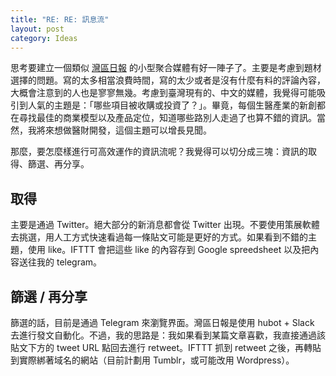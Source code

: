 ```yaml
---
title: "RE: RE: 訊息流"
layout: post
category: Ideas
---
```


思考要建立一個類似 [灣區日報](https://wanqu.co/) 的小型聚合媒體有好一陣子了。主要是考慮到題材選擇的問題。寫的太多相當浪費時間，寫的太少或者是沒有什麼有料的評論內容，大概會注意到的人也是寥寥無幾。考慮到臺灣現有的、中文的媒體，我覺得可能吸引到人氣的主題是：「哪些項目被收購或投資了？」。畢竟，每個生醫產業的新創都在尋找最佳的商業模型以及產品定位，知道哪些路別人走過了也算不錯的資訊。當然，我將來想做醫財開發，這個主題可以增長見聞。

那麼，要怎麼樣進行可高效運作的資訊流呢？我覺得可以切分成三塊：資訊的取得、篩選、再分享。

## 取得

主要是通過 Twitter。絕大部分的新消息都會從 Twitter 出現。不要使用策展軟體去挑選，用人工方式快速看過每一條貼文可能是更好的方式。如果看到不錯的主題，使用 like。IFTTT 會把這些 like 的內容存到 Google spreedsheet 以及把內容送往我的 telegram。

## 篩選 / 再分享

篩選的話，目前是通過 Telegram 來瀏覽界面。灣區日報是使用 hubot + Slack 去進行發文自動化。不過，我的思路是：我如果看到某篇文章喜歡，我直接通過該貼文下方的 tweet URL 點回去進行 retweet。IFTTT 抓到 retweet 之後，再轉貼到實際綁著域名的網站（目前計劃用 Tumblr，或可能改用 Wordpress）。
